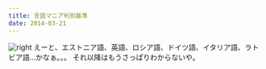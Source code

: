 ```yaml
---
title: 言語マニア判別基準
date: 2014-03-21
---
```


![right](https://farm8.staticflickr.com/7367/13293289534_8f8fb494c4_b_d.jpg "Tondi射撃場でみつけたプレート")
えーと、エストニア語、英語、ロシア語、ドイツ語、イタリア語、ラトビア語…かなぁ。。。
それ以降はもうさっぱりわからないや。
